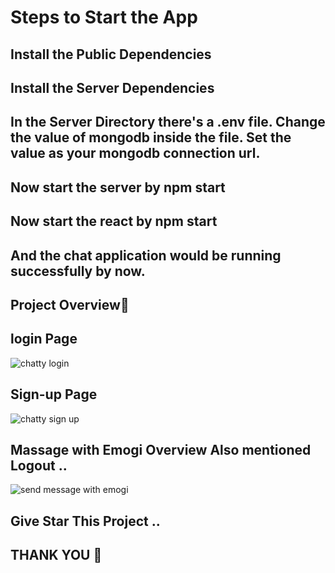 # Steps to Start the App

## Install the Public Dependencies
## Install the Server Dependencies
## In the Server Directory there's a .env file. Change the value of mongodb inside the file. Set the value as your mongodb connection url.
## Now start the server by npm start
## Now start the react by npm start
## And the chat application would be running successfully by now.
## Project Overview🙌
## login Page 
![chatty login ](https://github.com/nitishsghh/Chatty/assets/120895433/158c3e2d-d755-462a-88d2-bb171b5396d8)

## Sign-up Page 
![chatty sign up](https://github.com/nitishsghh/Chatty/assets/120895433/14742dbc-e115-4537-9540-de51883b861e)

## Massage with Emogi Overview Also mentioned Logout ..
![send message with emogi](https://github.com/nitishsghh/Chatty/assets/120895433/f63127df-afaa-41dd-b280-482a5977849c)

## Give Star This Project ..
## THANK YOU 🙌
